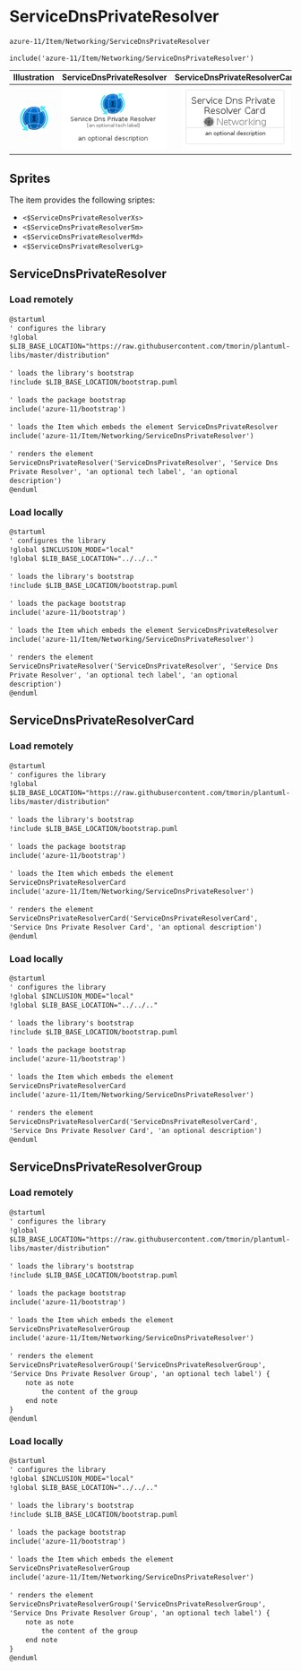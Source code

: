 # ServiceDnsPrivateResolver


```text
azure-11/Item/Networking/ServiceDnsPrivateResolver
```

```text
include('azure-11/Item/Networking/ServiceDnsPrivateResolver')
```



| Illustration | ServiceDnsPrivateResolver | ServiceDnsPrivateResolverCard | ServiceDnsPrivateResolverGroup |
| :---: | :---: | :---: | :---: |
| ![illustration for Illustration](../../../azure-11/Item/Networking/ServiceDnsPrivateResolver.png) | ![illustration for ServiceDnsPrivateResolver](../../../azure-11/Item/Networking/ServiceDnsPrivateResolver.Local.png) | ![illustration for ServiceDnsPrivateResolverCard](../../../azure-11/Item/Networking/ServiceDnsPrivateResolverCard.Local.png) | ![illustration for ServiceDnsPrivateResolverGroup](../../../azure-11/Item/Networking/ServiceDnsPrivateResolverGroup.Local.png) |



## Sprites
The item provides the following sriptes:

- `<$ServiceDnsPrivateResolverXs>`
- `<$ServiceDnsPrivateResolverSm>`
- `<$ServiceDnsPrivateResolverMd>`
- `<$ServiceDnsPrivateResolverLg>`





## ServiceDnsPrivateResolver

### Load remotely
```plantuml
@startuml
' configures the library
!global $LIB_BASE_LOCATION="https://raw.githubusercontent.com/tmorin/plantuml-libs/master/distribution"

' loads the library's bootstrap
!include $LIB_BASE_LOCATION/bootstrap.puml

' loads the package bootstrap
include('azure-11/bootstrap')

' loads the Item which embeds the element ServiceDnsPrivateResolver
include('azure-11/Item/Networking/ServiceDnsPrivateResolver')

' renders the element
ServiceDnsPrivateResolver('ServiceDnsPrivateResolver', 'Service Dns Private Resolver', 'an optional tech label', 'an optional description')
@enduml
```

### Load locally
```plantuml
@startuml
' configures the library
!global $INCLUSION_MODE="local"
!global $LIB_BASE_LOCATION="../../.."

' loads the library's bootstrap
!include $LIB_BASE_LOCATION/bootstrap.puml

' loads the package bootstrap
include('azure-11/bootstrap')

' loads the Item which embeds the element ServiceDnsPrivateResolver
include('azure-11/Item/Networking/ServiceDnsPrivateResolver')

' renders the element
ServiceDnsPrivateResolver('ServiceDnsPrivateResolver', 'Service Dns Private Resolver', 'an optional tech label', 'an optional description')
@enduml
```

## ServiceDnsPrivateResolverCard

### Load remotely
```plantuml
@startuml
' configures the library
!global $LIB_BASE_LOCATION="https://raw.githubusercontent.com/tmorin/plantuml-libs/master/distribution"

' loads the library's bootstrap
!include $LIB_BASE_LOCATION/bootstrap.puml

' loads the package bootstrap
include('azure-11/bootstrap')

' loads the Item which embeds the element ServiceDnsPrivateResolverCard
include('azure-11/Item/Networking/ServiceDnsPrivateResolver')

' renders the element
ServiceDnsPrivateResolverCard('ServiceDnsPrivateResolverCard', 'Service Dns Private Resolver Card', 'an optional description')
@enduml
```

### Load locally
```plantuml
@startuml
' configures the library
!global $INCLUSION_MODE="local"
!global $LIB_BASE_LOCATION="../../.."

' loads the library's bootstrap
!include $LIB_BASE_LOCATION/bootstrap.puml

' loads the package bootstrap
include('azure-11/bootstrap')

' loads the Item which embeds the element ServiceDnsPrivateResolverCard
include('azure-11/Item/Networking/ServiceDnsPrivateResolver')

' renders the element
ServiceDnsPrivateResolverCard('ServiceDnsPrivateResolverCard', 'Service Dns Private Resolver Card', 'an optional description')
@enduml
```

## ServiceDnsPrivateResolverGroup

### Load remotely
```plantuml
@startuml
' configures the library
!global $LIB_BASE_LOCATION="https://raw.githubusercontent.com/tmorin/plantuml-libs/master/distribution"

' loads the library's bootstrap
!include $LIB_BASE_LOCATION/bootstrap.puml

' loads the package bootstrap
include('azure-11/bootstrap')

' loads the Item which embeds the element ServiceDnsPrivateResolverGroup
include('azure-11/Item/Networking/ServiceDnsPrivateResolver')

' renders the element
ServiceDnsPrivateResolverGroup('ServiceDnsPrivateResolverGroup', 'Service Dns Private Resolver Group', 'an optional tech label') {
    note as note
        the content of the group
    end note
}
@enduml
```

### Load locally
```plantuml
@startuml
' configures the library
!global $INCLUSION_MODE="local"
!global $LIB_BASE_LOCATION="../../.."

' loads the library's bootstrap
!include $LIB_BASE_LOCATION/bootstrap.puml

' loads the package bootstrap
include('azure-11/bootstrap')

' loads the Item which embeds the element ServiceDnsPrivateResolverGroup
include('azure-11/Item/Networking/ServiceDnsPrivateResolver')

' renders the element
ServiceDnsPrivateResolverGroup('ServiceDnsPrivateResolverGroup', 'Service Dns Private Resolver Group', 'an optional tech label') {
    note as note
        the content of the group
    end note
}
@enduml
```

